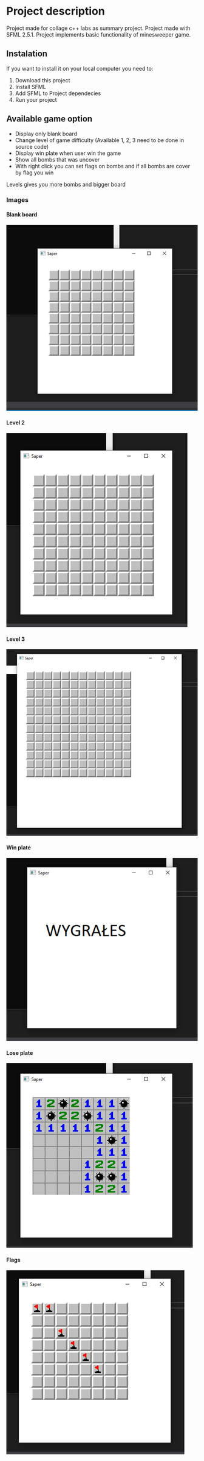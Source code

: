 # Project description 
Project made for collage c++ labs as summary project. Project made with SFML 2.5.1.
Project implements basic functionality of minesweeper game.

## Instalation 
If you want to install it on your local computer you need to:
1. Download this project 
2. Install SFML 
3. Add SFML to Project dependecies
4. Run your project

## Available game option
* Display only blank board 
* Change level of game difficulty (Available 1, 2, 3 need to be done in source code)
* Display win plate when user win the game
* Show all bombs that was uncover
* With right click you can set flags on bombs and if all bombs are cover by flag you win

Levels gives you more bombs and bigger board

### Images

#### Blank board 
![Blank](docs/Blank.png)

#### Level 2 
![LVL2](docs/LVL2.png)

#### Level 3
![LVL3](docs/LVL3.png)

#### Win plate  
![Win](docs/Win.png)

#### Lose plate 
![Lose](docs/Lose.png)

#### Flags
![Flags](docs/Flags.png)
